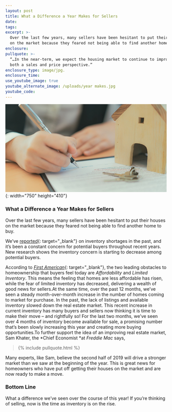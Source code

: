 ```yaml
---
layout: post
title: What a Difference a Year Makes for Sellers
date:
tags:
excerpt: >-
  Over the last few years, many sellers have been hesitant to put their houses
  on the market because they feared not being able to find another home to buy.
enclosure:
pullquote: >-
  “…In the near-term, we expect the housing market to continue to improve from
  both a sales and price perspective.”
enclosure_type: image/jpg.
enclosure_time:
use_youtube_image: true
youtube_alternate_image: /uploads/year makes.jpg
youtube_code:
---
```


![](/uploads/year-makes.jpg){: width="750" height="410"}

### What a Difference a Year Makes for Sellers

Over the last few years, many sellers have been hesitant to put their houses on the market because they feared not being able to find another home to buy.

We’ve&nbsp;[reported](https://www.simplifyingthemarket.com/2018/07/23/lack-of-listings-slowing-down-the-market/?a=493612-8c0dbc3d035ab276a3307c7af975cf8a){: target="_blank"}&nbsp;on inventory shortages in the past, and it’s been a constant concern for potential buyers throughout recent years. New research shows the inventory concern is starting to decrease among potential buyers.

According to&nbsp;[*First American*](https://blog.firstam.com/economics/the-unexpected-surprise-boosting-demand-and-supply-in-2019){: target="_blank"}, the two leading obstacles to homeownership that buyers feel today are&nbsp;*Affordability*&nbsp;and&nbsp;*Limited Inventory*. This means the feeling that homes are less affordable has risen, while the fear of limited inventory has decreased, delivering a wealth of good news for sellers.At the same time, over the past 12 months, we’ve seen a steady month-over-month increase in the number of homes coming to market for purchase. In the past, the lack of listings and available inventory slowed down the real estate market. This recent increase in current inventory has many buyers and sellers now thinking it is time to make their move – and rightfully so\! For the last two months, we’ve seen over 4 months of inventory become available for sale, a promising number that’s been slowly increasing this year and creating more buying opportunities.To further support the idea of an improving real estate market, Sam Khater, the&nbsp;*Chief Economist&nbsp;*at&nbsp;*Freddie Mac*&nbsp;says,

> {% include pullquote.html %}

Many experts, like Sam, believe the second half of 2019 will drive a stronger market than we saw at the beginning of the year. This is great news for homeowners who have put off getting their houses on the market and are now ready to make a move.

### **Bottom Line**

What a difference we’ve seen over the course of this year\! If you’re thinking of selling, now is the time as inventory is on the rise.